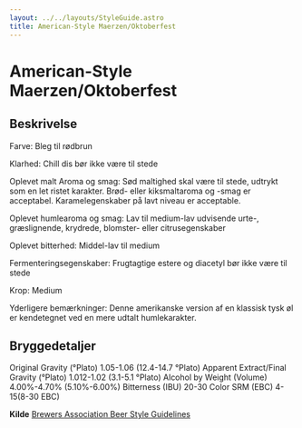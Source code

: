 ```yaml
---
layout: ../../layouts/StyleGuide.astro
title: American-Style Maerzen/Oktoberfest
---
```

# American-Style Maerzen/Oktoberfest

## Beskrivelse
Farve: Bleg til rødbrun

Klarhed: Chill dis bør ikke være til stede

Oplevet malt Aroma og smag: Sød maltighed skal være til stede, udtrykt som en let ristet karakter. Brød- eller kiksmaltaroma og -smag er acceptabel. Karamelegenskaber på lavt niveau er acceptable.

Oplevet humlearoma og smag: Lav til medium-lav udvisende urte-, græslignende, krydrede, blomster- eller citrusegenskaber

Oplevet bitterhed: Middel-lav til medium

Fermenteringsegenskaber: Frugtagtige estere og diacetyl bør ikke være til stede

Krop: Medium

Yderligere bemærkninger: Denne amerikanske version af en klassisk tysk øl er kendetegnet ved en mere udtalt humlekarakter.




## Bryggedetaljer
Original Gravity (°Plato) 1.05-1.06 (12.4-14.7 °Plato)
Apparent Extract/Final Gravity (°Plato) 1.012-1.02 (3.1-5.1 °Plato)
Alcohol by Weight (Volume) 4.00%-4.70% (5.10%-6.00%)
Bitterness (IBU) 20-30
Color SRM (EBC) 4-15(8-30 EBC)					



**Kilde**
[Brewers Association Beer Style Guidelines](https://www.brewersassociation.org/)
